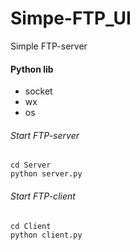 # Simpe-FTP_UI
Simple FTP-server 
#### Python lib
- socket
- wx
- os

###### Start FTP-server
```
cd Server
python server.py
```

###### Start FTP-client
```cd
cd Client
python client.py
```
